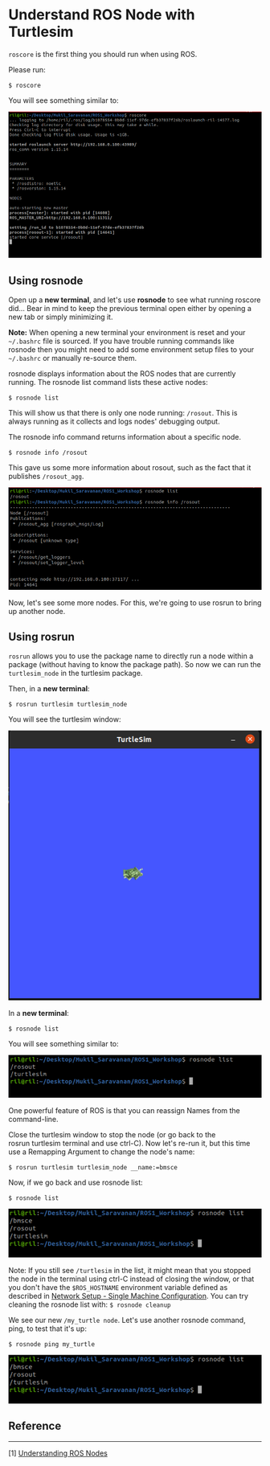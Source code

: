 # Understand ROS Node with Turtlesim

`roscore` is the first thing you should run when using ROS.

Please run:

```
$ roscore
```

You will see something similar to:

![](assets/turtlesim_rosnode_figs/roscore.png)

Using rosnode
-------------

Open up a **new terminal**, and let's use **rosnode** to see what running roscore did... Bear in mind to keep the previous terminal open either by opening a new tab or simply minimizing it.

**Note:** When opening a new terminal your environment is reset and your `~/.bashrc` file is sourced. If you have trouble running commands like rosnode then you might need to add some environment setup files to your `~/.bashrc` or manually re-source them.

rosnode displays information about the ROS nodes that are currently running. The rosnode list command lists these active nodes:
```
$ rosnode list
```

This will show us that there is only one node running: `/rosout`. This is always running as it collects and logs nodes' debugging output.

The rosnode info command returns information about a specific node.

```
$ rosnode info /rosout
```

This gave us some more information about rosout, such as the fact that it publishes `/rosout_agg`.

![](assets/turtlesim_rosnode_figs/rosnode_info_rosout.png)

Now, let's see some more nodes. For this, we're going to use rosrun to bring up another node.

Using rosrun
------------

`rosrun` allows you to use the package name to directly run a node within a package (without having to know the package path).
So now we can run the `turtlesim_node` in the turtlesim package.

Then, in a **new terminal**:
```
$ rosrun turtlesim turtlesim_node
```
You will see the turtlesim window:

![](assets/turtlesim_rosnode_figs/turtlesim.png)
    

In a **new terminal**:
```
$ rosnode list
```
You will see something similar to:

![](assets/turtlesim_rosnode_figs/rosnode_list.png)
    

One powerful feature of ROS is that you can reassign Names from the command-line.

Close the turtlesim window to stop the node (or go back to the rosrun turtlesim terminal and use ctrl-C). Now let's re-run it, but this time use a Remapping Argument to change the node's name:

```
$ rosrun turtlesim turtlesim_node __name:=bmsce
```

Now, if we go back and use rosnode list:
```
$ rosnode list
```

![](assets/turtlesim_rosnode_figs/rosnode_list_bmsce.png)

Note: If you still see `/turtlesim` in the list, it might mean that you stopped the node in the terminal using ctrl-C instead of closing the window, or that you don't have the `$ROS_HOSTNAME` environment variable defined as described in [Network Setup - Single Machine Configuration](http://www.ros.org/wiki/ROS/NetworkSetup#Single_machine_configuration). You can try cleaning the rosnode list with: `$ rosnode cleanup`

We see our new `/my_turtle node`. Let's use another rosnode command, ping, to test that it's up:
```
$ rosnode ping my_turtle
```

![](assets/turtlesim_rosnode_figs/rosnode_list_bmsce.png)

## Reference
-------
[1] [Understanding ROS Nodes](http://wiki.ros.org/ROS/Tutorials/UnderstandingNodes)
